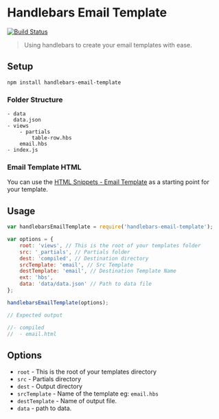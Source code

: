 # Handlebars Email Template

[![Build Status](https://img.shields.io/travis/code-mattclaffey/handlebars-email-template.svg?branch=master&style=flat-square)](https://travis-ci.org/code-mattclaffey/handlebars-email-template)

> Using handlebars to create your email templates with ease.

## Setup
`npm install handlebars-email-template`

### Folder Structure

```
- data
  data.json
- views
	- partials
		table-row.hbs
	email.hbs
- index.js
```

### Email Template HTML
You can use the [HTML Snippets - Email Template](https://github.com/code-computerlove/HTML-Snippets/tree/master/responsive%20email%20template) as a starting point for your template.

## Usage

```js
var handlebarsEmailTemplate = require('handlebars-email-template');

var options = {
	root: 'views', // This is the root of your templates folder
	src: '_partials', // Partials folder
	dest: 'compiled', // Destination directory
	srcTemplate: 'email', // Src Template
	destTemplate: 'email', // Destination Template Name
	ext: 'hbs',
	data: 'data/data.json' // Path to data file
};

handlebarsEmailTemplate(options);

// Expected output

//- compiled
//	- email.html

```

## Options

- `root` - This is the root of your templates directory
- `src` -  Partials directory
- `dest` - Output directory
- `srcTemplate` - Name of the template eg: `email.hbs`
- `destTemplate` - Name of output file.
- `data` - path to data.
